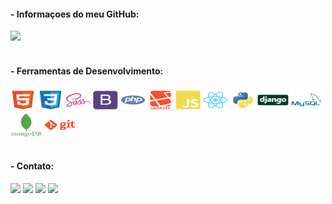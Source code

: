 <h4> - Informaçoes do meu GitHub: </h4>
<div>
  <a href="https://github.com/ThalysonBarrosDev">
  <img height="180em" src="https://github-readme-stats.vercel.app/api?username=ThalysonBarrosDev&show_icons=true&theme=dark&include_all_commits=true&count_private=true" content="pt-br"/></a>
</div>
 
<br>

<h4> - Ferramentas de Desenvolvimento: </h4>
<div class="linguagens" style="display: inline_block;">
  <img align="center" alt="HTML" height="30" width="40" src="https://raw.githubusercontent.com/devicons/devicon/master/icons/html5/html5-original.svg">
  <img align="center" alt="CSS" height="30" width="40" src="https://raw.githubusercontent.com/devicons/devicon/master/icons/css3/css3-original.svg">
  <img align="center" alt="SASS" height="30" width="40" src="https://github.com/devicons/devicon/blob/master/icons/sass/sass-original.svg">
  <img align="center" alt="Bootstrap" height="30" width="40" src="https://github.com/devicons/devicon/blob/master/icons/bootstrap/bootstrap-plain.svg">
  <img align="center" alt="PHP" height="30" width="40" src="https://github.com/devicons/devicon/blob/master/icons/php/php-plain.svg">
  <img align="center" alt="Laravel" height="30" width="40" src="https://github.com/devicons/devicon/blob/master/icons/laravel/laravel-plain-wordmark.svg">
  <img align="center" alt="JS" height="30" width="40" src="https://raw.githubusercontent.com/devicons/devicon/master/icons/javascript/javascript-plain.svg">
  <img align="center" alt="React" height="30" width="40" src="https://raw.githubusercontent.com/devicons/devicon/master/icons/react/react-original.svg">
  <img align="center" alt="Python" height="30" width="40" src="https://raw.githubusercontent.com/devicons/devicon/master/icons/python/python-original.svg">
  <img align="center" alt="Django" height="40" width="50" src="https://github.com/devicons/devicon/blob/master/icons/django/django-original.svg">
  <img align="center" alt="MySQL" height="40" width="50" src="https://github.com/devicons/devicon/blob/master/icons/mysql/mysql-plain-wordmark.svg">
  <img align="center" alt="MongoDB" height="40" width="50" src="https://github.com/devicons/devicon/blob/master/icons/mongodb/mongodb-plain-wordmark.svg">
  <img align="center" alt="Git" height="40" width="50" src="https://github.com/devicons/devicon/blob/master/icons/git/git-plain-wordmark.svg">
</div>

<br>

<h4> - Contato: </h4>
<div class="redes-socias">
  <a href = "mailto:thalysonbarrospereira2019@gmail.com"><img src="https://img.shields.io/badge/-Gmail-%23333?style=for-the-badge&logo=gmail&logoColor=white" target="_blank"></a>
  <a href="https://www.linkedin.com/in/thalyson-barros-1874b71a9/" target="_blank"><img src="https://img.shields.io/badge/-LinkedIn-%230077B5?style=for-the-badge&logo=linkedin&logoColor=white" target="_blank"></a>
  <a href="#" target="_blank"><img src="https://img.shields.io/badge/Twitch-9146FF?style=for-the-badge&logo=discord&logoColor=white" target="_blank"></a>
  <a href="#" target="_blank"><img src="https://img.shields.io/badge/Discord-7289DA?style=for-the-badge&logo=twitch&logoColor=white" target="_blank"></a>
</div>

